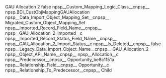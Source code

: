 <?xml version="1.0" encoding="UTF-8"?>
<CustomMetadata xmlns="http://soap.sforce.com/2006/04/metadata" xmlns:xsi="http://www.w3.org/2001/XMLSchema-instance" xmlns:xsd="http://www.w3.org/2001/XMLSchema">
    <label>GAU Allocation 2</label>
    <protected>false</protected>
    <values>
        <field>npsp__Custom_Mapping_Logic_Class__c</field>npsp__
        <value xsi:type="xsd:string">npsp.BDI_CustObjMappingGAUAllocation</value>
    </values>
    <values>
        <field>npsp__Data_Import_Object_Mapping_Set__c</field>npsp__
        <value xsi:type="xsd:string">Migrated_Custom_Object_Mapping_Set</value>
    </values>
    <values>
        <field>npsp__Imported_Record_Field_Name__c</field>npsp__
        <value xsi:type="xsd:string">npsp__GAU_Allocation_2_Imported__c</value>
    </values>
    <values>
        <field>npsp__Imported_Record_Status_Field_Name__c</field>npsp__
        <value xsi:type="xsd:string">npsp__GAU_Allocation_2_Import_Status__c</value>
    </values>
    <values>
        <field>npsp__Is_Deleted__c</field>npsp__
        <value xsi:type="xsd:boolean">false</value>
    </values>
    <values>
        <field>npsp__Legacy_Data_Import_Object_Name__c</field>npsp__
        <value xsi:type="xsd:string">GAU_Allocation_2</value>
    </values>
    <values>
        <field>npsp__Object_API_Name__c</field>npsp__
        <value xsi:type="xsd:string">npsp__Allocation__c</value>
    </values>
    <values>
        <field>npsp__Predecessor__c</field>npsp__
        <value xsi:type="xsd:string">Opportunity_be8c1151a</value>
    </values>
    <values>
        <field>npsp__Relationship_Field__c</field>npsp__
        <value xsi:type="xsd:string">Opportunity__c</value>
    </values>
    <values>
        <field>npsp__Relationship_To_Predecessor__c</field>npsp__
        <value xsi:type="xsd:string">Child</value>
    </values>
</CustomMetadata>
